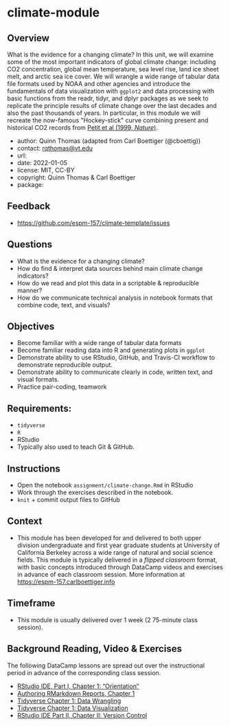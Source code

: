 
# climate-module

## Overview

What is the evidence for a changing climate? In this unit, we will examine some of the most important indicators of global climate change: including CO2 concentration, global mean temperature, sea level rise, land ice sheet melt, and arctic sea ice cover. We will wrangle a wide range of tabular data file formats used by NOAA and other agencies and introduce the fundamentals of data visualization with `ggplot2` and data processing with basic functions from the readr, tidyr, and dplyr packages as we seek to replicate the principle results of climate change over the last decades and also the past thousands of years. In particular, in this module we will recreate the now-famous "Hockey-stick" curve combining present and historical CO2 records from [Petit et al (1999, *Nature*)](https://doi.org/10.1038/20859 "Climate and atmospheric history of the past 420,000 years from the Vostok ice core, Antarctica").

- author: Quinn Thomas (adapted from Carl Boettiger (@cboettig))
- contact: <rqthomas@vt.edu>
- url: 
- date: 2022-01-05
- license: MIT, CC-BY
- copyright: Quinn Thomas & Carl Boettiger
- package: 

## Feedback

- <https://github.com/espm-157/climate-template/issues>

## Questions

 - What is the evidence for a changing climate?
 - How do find & interpret data sources behind main climate change indicators?
 - How do we read and plot this data in a scriptable & reproducible manner?
 - How do we communicate technical analysis in notebook formats that combine code, text, and visuals?


## Objectives

  - Become familiar with a wide range of tabular data formats
  - Become familiar reading data into R and generating plots in `ggplot`
  - Demonstrate ability to use RStudio, GitHub, and Travis-CI workflow to demonstrate reproducible output.
  - Demonstrate ability to communicate clearly in code, written text, and visual formats.
  - Practice pair-coding, teamwork

## Requirements:

  - `tidyverse`
  - `R`
  - RStudio
  - Typically also used to teach Git & GitHub.

## Instructions

  - Open the notebook `assignment/climate-change.Rmd` in RStudio
  - Work through the exercises described in the notebook.
  - `knit` + commit output files to GitHub

## Context

  - This module has been developed for and delivered to both upper division undergraduate and first year graduate students at University of California Berkeley across a wide range of natural and social science fields.  This module is typically delivered in a *flipped classroom* format, with basic concepts introduced through DataCamp videos and exercises in advance of each classroom session.  More information at <https://espm-157.carlboettiger.info>


## Timeframe

  - This module is usually delivered over 1 week (2 75-minute class session).


## Background Reading, Video & Exercises

The following DataCamp lessons are spread out over the instructional period in advance of the corresponding class session.

  - [RStudio IDE, Part I, Chapter 1: “Orientation”](https://www.datacamp.com/courses/working-with-the-rstudio-ide-part-1)
  - [Authoring RMarkdown Reports, Chapter 1](https://www.datacamp.com/courses/reporting-with-r-markdown)
  - [Tidyverse Chapter 1: Data Wrangling](https://www.datacamp.com/courses/introduction-to-the-tidyverse)
  - [Tidyverse Chapter 1: Data Visualization](https://www.datacamp.com/courses/introduction-to-the-tidyverse)
  - [RStudio IDE Part II, Chapter II: Version Control](https://www.datacamp.com/courses/working-with-the-rstudio-ide-part-2)
